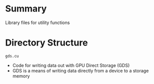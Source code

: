 # Summary
Library files for utility functions

# Directory Structure


`gds.cu`
- Code for writing data out with GPU Direct Storage (GDS)
- GDS is a means of writing data directly from a device to a storage memory

